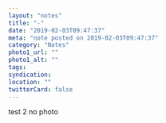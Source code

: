 ```yaml
---
layout: "notes"
title: "-"
date: "2019-02-03T09:47:37"
meta: "note posted on 2019-02-03T09:47:37"
category: "Notes"
photo1_url: ""
photo1_alt: ""
tags:
syndication: 
location: ""
twitterCard: false
---
```

test 2 no photo
